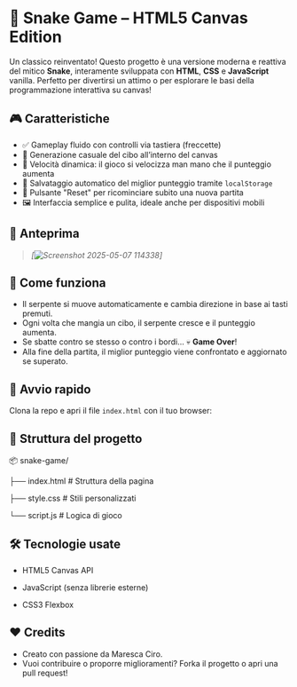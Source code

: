 # 🐍 Snake Game – HTML5 Canvas Edition

Un classico reinventato! Questo progetto è una versione moderna e reattiva del mitico **Snake**, interamente sviluppata con **HTML**, **CSS** e **JavaScript** vanilla. Perfetto per divertirsi un attimo o per esplorare le basi della programmazione interattiva su canvas!

## 🎮 Caratteristiche

- ✅ Gameplay fluido con controlli via tastiera (freccette)
- 🍎 Generazione casuale del cibo all’interno del canvas
- 🚀 Velocità dinamica: il gioco si velocizza man mano che il punteggio aumenta
- 💾 Salvataggio automatico del miglior punteggio tramite `localStorage`
- 🔄 Pulsante "Reset" per ricominciare subito una nuova partita
- 🖼️ Interfaccia semplice e pulita, ideale anche per dispositivi mobili

## 📸 Anteprima

> *[![Screenshot 2025-05-07 114338](https://github.com/user-attachments/assets/b3a869eb-dd7f-4fa1-aa03-91084c1293e6)]*

## 🧠 Come funziona

- Il serpente si muove automaticamente e cambia direzione in base ai tasti premuti.
- Ogni volta che mangia un cibo, il serpente cresce e il punteggio aumenta.
- Se sbatte contro se stesso o contro i bordi… 💀 **Game Over**!
- Alla fine della partita, il miglior punteggio viene confrontato e aggiornato se superato.

## 🚀 Avvio rapido

Clona la repo e apri il file `index.html` con il tuo browser:

## 📁 Struttura del progetto

📦 snake-game/

├── index.html         # Struttura della pagina

├── style.css          # Stili personalizzati

└── script.js          # Logica di gioco

## 🛠️ Tecnologie usate
- HTML5 Canvas API

- JavaScript (senza librerie esterne)

- CSS3 Flexbox

## ❤️ Credits
- Creato con passione da Maresca Ciro.
- Vuoi contribuire o proporre miglioramenti? Forka il progetto o apri una pull request!
